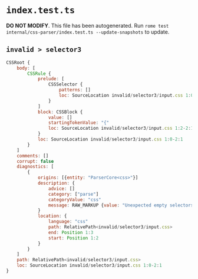 # `index.test.ts`

**DO NOT MODIFY**. This file has been autogenerated. Run `rome test internal/css-parser/index.test.ts --update-snapshots` to update.

## `invalid > selector3`

```javascript
CSSRoot {
	body: [
		CSSRule {
			prelude: [
				CSSSelector {
					patterns: []
					loc: SourceLocation invalid/selector3/input.css 1:0-1:2
				}
			]
			block: CSSBlock {
				value: []
				startingTokenValue: "{"
				loc: SourceLocation invalid/selector3/input.css 1:2-2:1
			}
			loc: SourceLocation invalid/selector3/input.css 1:0-2:1
		}
	]
	comments: []
	corrupt: false
	diagnostics: [
		{
			origins: [{entity: "ParserCore<css>"}]
			description: {
				advice: []
				category: ["parse"]
				categoryValue: "css"
				message: RAW_MARKUP {value: "Unexpected empty selectors."}
			}
			location: {
				language: "css"
				path: RelativePath<invalid/selector3/input.css>
				end: Position 1:3
				start: Position 1:2
			}
		}
	]
	path: RelativePath<invalid/selector3/input.css>
	loc: SourceLocation invalid/selector3/input.css 1:0-2:1
}
```
